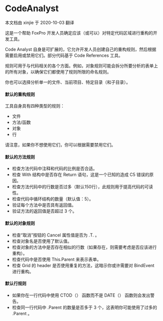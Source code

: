 # CodeAnalyst

本文档由 xinjie 于 2020-10-03 翻译

这是一个帮助 FoxPro 开发人员确定应该（或可以）对特定代码区域进行重构的开发工具。

Code Analyst 自身是可扩展的，它允许开发人员创建自己的重构规则，然后根据需要启用或禁用它们。部分代码基于 Code References 工具。

规则可用于与代码相关的各个方面。例如，对象规则可能会拆分所要分析的表单上的所有对象，以确保它们都使用了规则所限的命名规则。

你也可以选择分析单一的文件、当前项目、特定目录（和子目录）。

#### 默认的重构规则

工具自身具有四种类型的规则：
* 文件
* 方法/函数
* 对象
* 行

请注意，如果你不想使用它们，你可以根据需要禁用它们。

#### 默认的方法规则

* 检查方法代码中注释和代码的比例是否合适。
* 检查 With 结构中是否存在 Return 语句，这是一个已知的造成 C5 错误的原因。
* 检查方法代码中的行数是否过多（默认150行），此规则用于提高代码的可读性。
* 检查代码中循环结构的数量（默认值：5）。
* 验证每个方法中是否具有返回值。
* 验证方法的返回值是否超过 3 个。

#### 默认的对象规则

* 检查“取消”按钮的 Cancel 属性值是否为 .T. 。
* 检查对象名是否使用了默认值。
* 检查对象的方法中是否存在相似的行数（如果存在，则需要考虑是否应该进行重构）。
* 检查代码中是否使用 This.Parent 来表示表单。
* 检查 Grid 的 header 是否使用重复的方法，这暗示你或许需要对 BindEvent 进行重构。

#### 默认行规则

* 如果你在一行代码中使用 CTOD（） 函数而不是 DATE（） 函数则会发出警告。
* 检查同一行代码中 .Parent 的数量是否多于 3 个，这表明你可能使用了过多的 .Parent 。
